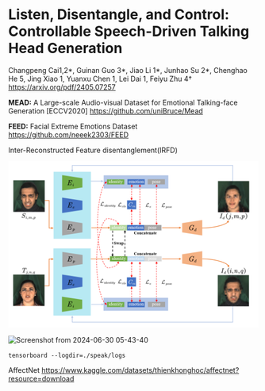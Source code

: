 # Listen, Disentangle, and Control: Controllable Speech-Driven Talking Head Generation

Changpeng Cai1,2*, Guinan Guo 3*, Jiao Li 1*, Junhao Su 2*,
Chenghao He 5, Jing Xiao 1, Yuanxu Chen 1, Lei Dai 1, Feiyu Zhu 4†
https://arxiv.org/pdf/2405.07257








**MEAD:** 
A Large-scale Audio-visual Dataset for Emotional Talking-face Generation [ECCV2020]
https://github.com/uniBruce/Mead



**FEED:** 
Facial Extreme Emotions Dataset
https://github.com/neeek2303/FEED



Inter-Reconstructed Feature disentanglement(IRFD)

![screenshot](fig2.png)




![Screenshot from 2024-06-30 05-43-40](https://github.com/johndpope/SPEAK-hack/assets/289994/aec76f4d-eab9-4c7a-8132-cc08ead89c0b)
```shell
tensorboard --logdir=./speak/logs
```


AffectNet
https://www.kaggle.com/datasets/thienkhonghoc/affectnet?resource=download